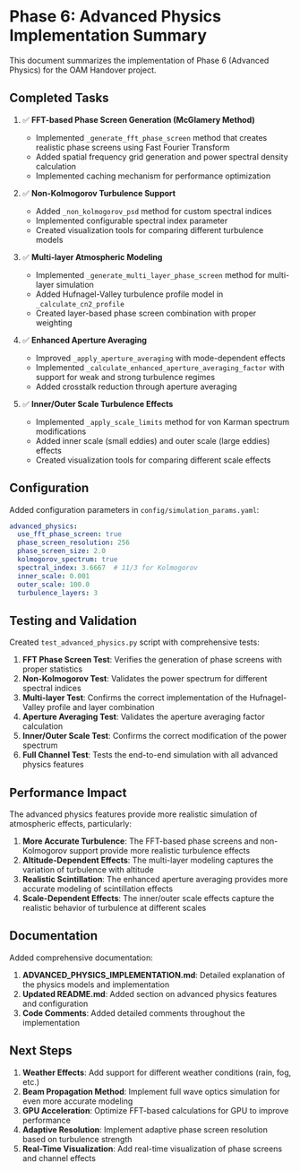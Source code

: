 # Phase 6: Advanced Physics Implementation Summary

This document summarizes the implementation of Phase 6 (Advanced Physics) for the OAM Handover project.

## Completed Tasks

1. ✅ **FFT-based Phase Screen Generation (McGlamery Method)**
   - Implemented `_generate_fft_phase_screen` method that creates realistic phase screens using Fast Fourier Transform
   - Added spatial frequency grid generation and power spectral density calculation
   - Implemented caching mechanism for performance optimization

2. ✅ **Non-Kolmogorov Turbulence Support**
   - Added `_non_kolmogorov_psd` method for custom spectral indices
   - Implemented configurable spectral index parameter
   - Created visualization tools for comparing different turbulence models

3. ✅ **Multi-layer Atmospheric Modeling**
   - Implemented `_generate_multi_layer_phase_screen` method for multi-layer simulation
   - Added Hufnagel-Valley turbulence profile model in `_calculate_cn2_profile`
   - Created layer-based phase screen combination with proper weighting

4. ✅ **Enhanced Aperture Averaging**
   - Improved `_apply_aperture_averaging` with mode-dependent effects
   - Implemented `_calculate_enhanced_aperture_averaging_factor` with support for weak and strong turbulence regimes
   - Added crosstalk reduction through aperture averaging

5. ✅ **Inner/Outer Scale Turbulence Effects**
   - Implemented `_apply_scale_limits` method for von Karman spectrum modifications
   - Added inner scale (small eddies) and outer scale (large eddies) effects
   - Created visualization tools for comparing different scale effects

## Configuration

Added configuration parameters in `config/simulation_params.yaml`:

```yaml
advanced_physics:
  use_fft_phase_screen: true
  phase_screen_resolution: 256
  phase_screen_size: 2.0
  kolmogorov_spectrum: true
  spectral_index: 3.6667  # 11/3 for Kolmogorov
  inner_scale: 0.001
  outer_scale: 100.0
  turbulence_layers: 3
```

## Testing and Validation

Created `test_advanced_physics.py` script with comprehensive tests:

1. **FFT Phase Screen Test**: Verifies the generation of phase screens with proper statistics
2. **Non-Kolmogorov Test**: Validates the power spectrum for different spectral indices
3. **Multi-layer Test**: Confirms the correct implementation of the Hufnagel-Valley profile and layer combination
4. **Aperture Averaging Test**: Validates the aperture averaging factor calculation
5. **Inner/Outer Scale Test**: Confirms the correct modification of the power spectrum
6. **Full Channel Test**: Tests the end-to-end simulation with all advanced physics features

## Performance Impact

The advanced physics features provide more realistic simulation of atmospheric effects, particularly:

1. **More Accurate Turbulence**: The FFT-based phase screens and non-Kolmogorov support provide more realistic turbulence effects
2. **Altitude-Dependent Effects**: The multi-layer modeling captures the variation of turbulence with altitude
3. **Realistic Scintillation**: The enhanced aperture averaging provides more accurate modeling of scintillation effects
4. **Scale-Dependent Effects**: The inner/outer scale effects capture the realistic behavior of turbulence at different scales

## Documentation

Added comprehensive documentation:

1. **ADVANCED_PHYSICS_IMPLEMENTATION.md**: Detailed explanation of the physics models and implementation
2. **Updated README.md**: Added section on advanced physics features and configuration
3. **Code Comments**: Added detailed comments throughout the implementation

## Next Steps

1. **Weather Effects**: Add support for different weather conditions (rain, fog, etc.)
2. **Beam Propagation Method**: Implement full wave optics simulation for even more accurate modeling
3. **GPU Acceleration**: Optimize FFT-based calculations for GPU to improve performance
4. **Adaptive Resolution**: Implement adaptive phase screen resolution based on turbulence strength
5. **Real-Time Visualization**: Add real-time visualization of phase screens and channel effects 